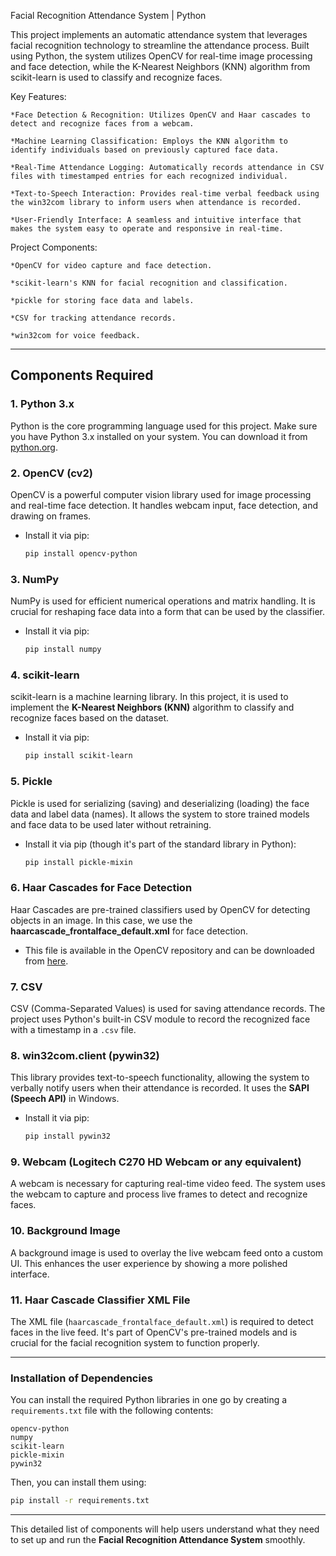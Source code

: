 Facial Recognition Attendance System | Python

This project implements an automatic attendance system that leverages facial recognition technology to streamline the attendance process. Built using Python, the system utilizes OpenCV for real-time image processing and face detection, while the K-Nearest Neighbors (KNN) algorithm from scikit-learn is used to classify and recognize faces.

Key Features:

    *Face Detection & Recognition: Utilizes OpenCV and Haar cascades to detect and recognize faces from a webcam.

    *Machine Learning Classification: Employs the KNN algorithm to identify individuals based on previously captured face data.

    *Real-Time Attendance Logging: Automatically records attendance in CSV files with timestamped entries for each recognized individual.

    *Text-to-Speech Interaction: Provides real-time verbal feedback using the win32com library to inform users when attendance is recorded.

    *User-Friendly Interface: A seamless and intuitive interface that makes the system easy to operate and responsive in real-time.



Project Components:

    *OpenCV for video capture and face detection.

    *scikit-learn's KNN for facial recognition and classification.

    *pickle for storing face data and labels.

    *CSV for tracking attendance records.

    *win32com for voice feedback.
    

    

---

## Components Required

### 1. **Python 3.x**
   Python is the core programming language used for this project. Make sure you have Python 3.x installed on your system. You can download it from [python.org](https://www.python.org/).

### 2. **OpenCV (cv2)**
   OpenCV is a powerful computer vision library used for image processing and real-time face detection. It handles webcam input, face detection, and drawing on frames.
   - Install it via pip:
     ```bash
     pip install opencv-python
     ```

### 3. **NumPy**
   NumPy is used for efficient numerical operations and matrix handling. It is crucial for reshaping face data into a form that can be used by the classifier.
   - Install it via pip:
     ```bash
     pip install numpy
     ```

### 4. **scikit-learn**
   scikit-learn is a machine learning library. In this project, it is used to implement the **K-Nearest Neighbors (KNN)** algorithm to classify and recognize faces based on the dataset.
   - Install it via pip:
     ```bash
     pip install scikit-learn
     ```

### 5. **Pickle**
   Pickle is used for serializing (saving) and deserializing (loading) the face data and label data (names). It allows the system to store trained models and face data to be used later without retraining.
   - Install it via pip (though it's part of the standard library in Python):
     ```bash
     pip install pickle-mixin
     ```

### 6. **Haar Cascades for Face Detection**
   Haar Cascades are pre-trained classifiers used by OpenCV for detecting objects in an image. In this case, we use the **haarcascade_frontalface_default.xml** for face detection.
   - This file is available in the OpenCV repository and can be downloaded from [here](https://github.com/opencv/opencv/tree/master/data/haarcascades).

### 7. **CSV**
   CSV (Comma-Separated Values) is used for saving attendance records. The project uses Python's built-in CSV module to record the recognized face with a timestamp in a `.csv` file.

### 8. **win32com.client (pywin32)**
   This library provides text-to-speech functionality, allowing the system to verbally notify users when their attendance is recorded. It uses the **SAPI (Speech API)** in Windows.
   - Install it via pip:
     ```bash
     pip install pywin32
     ```

### 9. **Webcam (Logitech C270 HD Webcam or any equivalent)**
   A webcam is necessary for capturing real-time video feed. The system uses the webcam to capture and process live frames to detect and recognize faces.

### 10. **Background Image**
   A background image is used to overlay the live webcam feed onto a custom UI. This enhances the user experience by showing a more polished interface.

### 11. **Haar Cascade Classifier XML File**
   The XML file (`haarcascade_frontalface_default.xml`) is required to detect faces in the live feed. It's part of OpenCV's pre-trained models and is crucial for the facial recognition system to function properly.

---

### Installation of Dependencies

You can install the required Python libraries in one go by creating a `requirements.txt` file with the following contents:

```
opencv-python
numpy
scikit-learn
pickle-mixin
pywin32
```

Then, you can install them using:
```bash
pip install -r requirements.txt
```

---

This detailed list of components will help users understand what they need to set up and run the **Facial Recognition Attendance System** smoothly.
